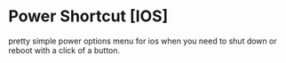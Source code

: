 # Power Shortcut [IOS]

pretty simple power options menu for ios when you need to shut down or reboot with a click of a button.
